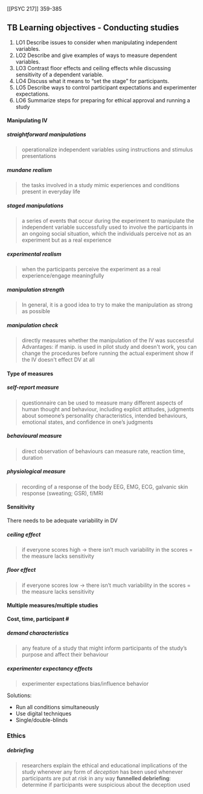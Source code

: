 [[PSYC 217]]
359-385

## TB Learning objectives - Conducting studies
1. LO1 Describe issues to consider when manipulating independent variables. 
2. LO2 Describe and give examples of ways to measure dependent variables. 
3. LO3 Contrast floor effects and ceiling effects while discussing sensitivity of a dependent variable. 
4. LO4 Discuss what it means to “set the stage” for participants. 
5. LO5 Describe ways to control participant expectations and experimenter expectations. 
6. LO6 Summarize steps for preparing for ethical approval and running a study

#### Manipulating IV
##### straightforward manipulations 
> operationalize independent variables using instructions and stimulus presentations

##### mundane realism
> the tasks involved in a study mimic experiences and conditions present in everyday life

##### staged manipulations
> a series of events that occur during the experiment to manipulate the independent variable successfully
> used to involve the participants in an ongoing social situation, which the individuals perceive not as an experiment but as a real experience

##### experimental realism
> when the participants perceive the experiment as a real experience/engage meaningfully 

##### manipulation strength
> In general, it is a good idea to try to make the manipulation as strong as possible

##### manipulation check 
> directly measures whether the manipulation of the IV was successful
> Advantages: 
> if manip. is used in pilot study and doesn't work, you can change the procedures before running the actual experiment 
> show if the IV doesn't effect DV at all 

#### Type of measures

##### self-report measure 
> questionnaire
> can be used to measure many different aspects of human thought and behaviour, including explicit attitudes, judgments about someone’s personality characteristics, intended behaviours, emotional states, and confidence in one’s judgments

##### behavioural measure 
> direct observation of behaviours
> can measure rate, reaction time, duration

##### physiological measure 
> recording of a response of the body
> EEG, EMG, ECG, galvanic skin response (sweating; GSR), f/MRI

#### Sensitivity 
There needs to be adequate variability in DV
##### ceiling effect
> if everyone scores high → there isn’t much variability in the scores = the measure lacks sensitivity
##### floor effect
> if everyone scores low → there isn’t much variability in the scores = the measure lacks sensitivity
#### Multiple measures/multiple studies
**Cost, time, participant #**

##### demand characteristics
> any feature of a study that might inform participants of the study’s purpose and affect their behaviour

##### experimenter expectancy effects
> experimenter expectations bias/influence behavior

Solutions: 
- Run all conditions simultaneously 
- Use digital techniques
- Single/double-blinds

### Ethics
##### debriefing 
> researchers explain the ethical and educational implications of the study
> whenever any form of *deception* has been used
> whenever participants are put at *risk* in any way
> **funnelled debriefing**: determine if participants were suspicious about the deception used





